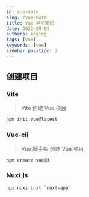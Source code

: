 ```yaml
---
id: vue-note
slug: /vue-note
title: Vue 学习笔记
date: 2022-09-02
authors: keqing
tags: [vue]
keywords: [vue]
sidebar_position: 2
---
```


<!-- truncate -->

## 创建项目

### Vite

> Vite 创建 Vue 项目

```bash
npm init vue@latest
```

### Vue-cli

> Vue 脚手架 创建 Vue 项目

```bash
npm create vue@3
```

### Nuxt.js

```bash
npx nuxi init `nuxt-app`
```
